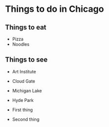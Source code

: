 # Things to do in Chicago

## Things to eat
- Pizza
- Noodles

## Things to see

- Art Institute
- Cloud Gate
- Michigan Lake
- Hyde Park

 - First thing
 - Second thing